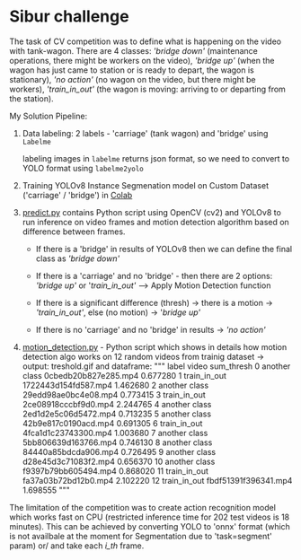 # Sibur challenge
The task of CV competition was to define what is happening on the video with tank-wagon. There are 4 classes: _'bridge down'_ (maintenance operations, there might be workers on the video), _'bridge up'_ (when the wagon has just came to station or is ready to depart, the wagon is stationary), _'no action'_ (no wagon on the video, but there might be workers), _'train_in_out'_ (the wagon is moving: arriving to or departing from the station).

My Solution Pipeline:
1) Data labeling: 2 labels -  'carriage' (tank wagon) and 'bridge' using `Labelme`

   labeling images in `labelme` returns json format, so we need to convert to YOLO format using `labelme2yolo`
2) Training YOLOv8 Instance Segmenation model on Custom Dataset ('carriage' / 'bridge') in [Colab](Training_segmentation.ipynb)
3) [predict.py](https://github.com/hydrangea3000/Sibur_challenge/blob/main/predict.py) contains  Python script using OpenCV (cv2) and YOLOv8 to run inference on video frames and  motion detection algorithm based on difference between frames.

   - If there is a 'bridge' in results of YOLOv8 then we can define the final class as _'bridge down'_
 
   - If there is a 'carriage' and no 'bridge' - then there are 2 options: _'bridge up'_ or '_train_in_out'_ --> Apply  Motion Detection function
 
   - If there is a significant difference (thresh) -> there is a motion -> _'train_in_out'_, else (no motion) -> '_bridge up'_
 
   - If there is no 'carriage' and no 'bridge' in results -> _'no action'_
4) [motion_detection.py]() - Python script which shows in details how motion detection algo works on 12 random videos from trainig dataset -> output: treshold.gif and dataframe:
   """
                    label                 video  sum_thresh
         0   another class  0cbedb20b827e285.mp4    0.677280
         1    train_in_out  1722443d154fd587.mp4    1.462680
         2   another class  29edd98ae0bc4e08.mp4    0.773415
         3    train_in_out  2ce08918cccbf9d0.mp4    2.244765
         4   another class  2ed1d2e5c06d5472.mp4    0.713235
         5   another class  42b9e817c0190acd.mp4    0.691305
         6    train_in_out  4fca1d1c23743300.mp4    1.003680
         7   another class  5bb806639d163766.mp4    0.746130
         8   another class  84440a85bdcda906.mp4    0.726495
         9   another class  d28e45d3c71083f2.mp4    0.656370
         10  another class  f9397b79bb605494.mp4    0.868020
         11   train_in_out  fa37a03b72bd12b0.mp4    2.102220
         12   train_in_out  fbdf51391f396341.mp4    1.698555
   """
   

The limitation of the competition was to create action recognition model which works fast on CPU (restricted inference time for 202 test videos is 18 minutes). This can be achieved by converting YOLO to 'onnx' format (which is not availbale at the moment for Segmentation due to 'task=segment' param) or/ and take each _i_th_ frame.
